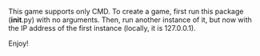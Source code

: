This game supports only CMD.
To create a game, first run this package (__init__.py) with no arguments.
Then, run another instance of it, but now with the IP address of the first instance (locally, it is 127.0.0.1).

Enjoy!